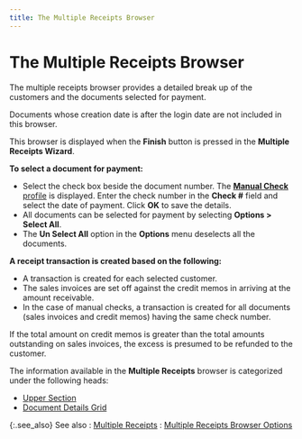 ```yaml
---
title: The Multiple Receipts Browser
---
```


# The Multiple Receipts Browser


The multiple receipts browser provides a detailed break up of the customers  and the documents selected for payment.


Documents whose creation date is after the login date are not included  in this browser.


This browser is displayed when the **Finish** button is pressed in the **Multiple 
 Receipts Wizard**.


**To select a document for payment:**

- Select the  check box beside the document number. The [**Manual Check** profile]({{site.acc_baseurl}}/misc/the_manual_check_profile_mult_rpts.html) is displayed.  Enter the check number in the **Check #** field and select the date of payment. Click **OK** to save the details.
- All documents  can be selected for payment by selecting **Options 
 &gt; Select All**.
- The **Un 
 Select All** option in the **Options** menu deselects  all the documents.



**A receipt transaction is created based on the  following:**

- A transaction  is created for each selected customer.
- The sales invoices  are set off against the credit memos in arriving at the amount receivable.
- In the case  of manual checks, a transaction is created for all documents (sales invoices  and credit memos) having the same check number.



If the total amount on credit memos is greater than the total amounts  outstanding on sales invoices, the excess is presumed to be refunded to  the customer.


The information available in the **Multiple 
 Receipts** browser is categorized under the following heads:

- [Upper  Section]({{site.acc_baseurl}}/misc/upper_section_multiple_receipts_browser.html)
- [Document  Details Grid]({{site.acc_baseurl}}/misc/document_details_grid_multiple_receipts_browser.html)



{:.see_also}
See also
: [Multiple Receipts]({{site.acc_baseurl}}/customer-receipts-and-refunds/multiple-receipts/multiple_receipts.html)
: [Multiple  Receipts Browser Options]({{site.acc_baseurl}}/customer-receipts-and-refunds/multiple-receipts/wizard/browser/multiple_receipts_browser_options.html)
